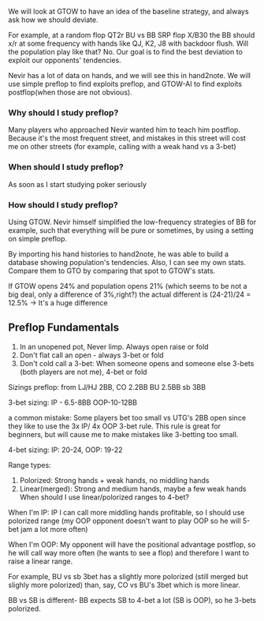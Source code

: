 
We will look at GTOW to have an idea of the baseline strategy, and always ask how we should deviate.

For example, at a random flop QT2r BU vs BB SRP flop X/B30 the BB should x/r at some frequency with hands like QJ, K2, J8 with backdoor flush. Will the population play like that? No. Our goal is to find the best deviation to exploit our opponents' tendencies.

Nevir has a lot of data on hands, and we will see this in hand2note. We will use simple preflop to find exploits preflop, and GTOW-AI to find exploits postflop(when those are not obvious).

### Why should I study preflop?

Many players who approached Nevir wanted him to teach him postflop.
Because it's the most frequent street, and mistakes in this street will cost me on other streets (for example, calling with a weak hand vs a 3-bet)

### When should I study preflop?
As soon as I start studying poker seriously

### How should I study preflop?
Using GTOW. Nevir himself simplified the low-frequency strategies of BB for example, such that everything will be pure or sometimes, by using a setting on simple preflop.

By importing his hand histories to hand2note, he was able to build a database showing population's tendencies. Also, I can see my own stats. Compare them to GTO by comparing that spot to GTOW's stats. 

If GTOW opens 24% and population opens 21% (which seems to be not a big deal, only a difference of 3%,right?) the actual different is (24-21)/24 = 12.5% -> It's a huge difference

## Preflop Fundamentals
1.  In an unopened pot, Never limp. Always open raise or fold
2. Don't flat call an open  - always 3-bet or fold
3. Don't cold call a 3-bet: When someone opens and someone else 3-bets (both players are not me), 4-bet or fold

Sizings preflop:
from LJ/HJ 2BB,
CO 2.2BB
BU 2.5BB
sb 3BB

3-bet sizing:
IP - 6.5-8BB
OOP-10-12BB

a common mistake: Some players bet too small vs UTG's 2BB open since they like to use the 3x IP/ 4x OOP 3-bet rule. This rule is great for beginners, but will cause me to make mistakes like 3-betting too small.

4-bet sizing:
IP: 20-24, OOP: 19-22

Range types:
1. Polorized: Strong hands + weak hands, no middling hands
2. Linear(merged): Strong and medium hands, maybe a few weak hands
When should I use linear/polorized ranges to 4-bet?

When I'm IP:
IP I can call more middling hands profitable, so I should use polorized range (my OOP opponent doesn't want to play OOP so he will 5-bet jam a lot more often)

When I'm OOP:
My opponent will have the positional advantage postflop, so he will call way more often (he wants to see a flop) and therefore I want to raise a linear range.

For example, BU vs sb 3bet has a slightly more polorized (still merged but slighly more polorized) than, say, CO vs BU's 3bet which is more linear.

BB vs SB is different- BB expects SB to 4-bet a lot (SB is OOP), so he 3-bets polorized.

